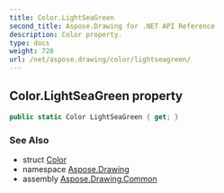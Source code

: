 ```yaml
---
title: Color.LightSeaGreen
second_title: Aspose.Drawing for .NET API Reference
description: Color property. 
type: docs
weight: 720
url: /net/aspose.drawing/color/lightseagreen/
---
```

## Color.LightSeaGreen property

```csharp
public static Color LightSeaGreen { get; }
```

### See Also

* struct [Color](../)
* namespace [Aspose.Drawing](../../color/)
* assembly [Aspose.Drawing.Common](../../../)


